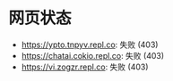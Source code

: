 # 网页状态
- https://ypto.tnpyv.repl.co: 失败 (403)
- https://chatai.cokio.repl.co: 失败 (403)
- https://vi.zogzr.repl.co: 失败 (403)
